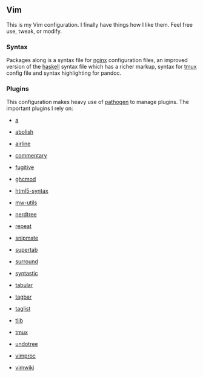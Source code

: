 ## Vim

This is my Vim configuration. I finally have things how I like them.
Feel free use, tweak, or modify.

### Syntax

Packages along is a syntax file for [nginx][] configuration files,
an improved version of the [haskell][] syntax file which has a richer
markup, syntax for [tmux][] config file and syntax highlighting for
pandoc.

  [nginx]: https://github.com/simongmzlj/dotvim/blob/master/syntax/nginx.vim
  [haskell]: https://github.com/simongmzlj/dotvim/blob/master/syntax/haskell.vim
  [tmux]: https://github.com/tsaleh/vim-tmux.git

### Plugins

This configuration makes heavy use of [pathogen][] to manage plugins.
The important plugins I rely on:


- [a][]
- [abolish][]
- [airline][]
- [commentary][]
- [fugitive][]
- [ghcmod][]
- [html5-syntax][]
- [mw-utils][]
- [nerdtree][]
- [repeat][]
- [snipmate][]
- [supertab][]
- [surround][]
- [syntastic][]
- [tabular][]
- [tagbar][]
- [taglist][]
- [tlib][]
- [tmux][]
- [undotree][]
- [vimproc][]
- [vimwiki][]

  [a]: https://github.com/vim-scripts/a.vim
  [airline]: https://github.com/bling/vim-airline.git
  [abolish]: https://github.com/vim-scripts/abolish.vim.git
  [commentary]: https://github.com/tpope/vim-commentary
  [fugitive]: https://github.com/tpope/vim-fugitive.git
  [ghcmod]: https://github.com/eagletmt/ghcmod-vim.git
  [html5-syntax]: https://github.com/othree/html5-syntax.vim.git
  [mw-utils]: https://github.com/MarcWeber/vim-addon-mw-utils.git
  [nerdtree]: https://github.com/scrooloose/nerdtree.git
  [pathogen]: https://github.com/tpope/vim-pathogen.git
  [repeat]: https://github.com/tpope/vim-repeat.git
  [snipmate]: https://github.com/garbas/vim-snipmate.git
  [supertab]: https://github.com/ervandew/supertab.git
  [surround]: https://github.com/tpope/vim-surround.git
  [syntastic]: https://github.com/scrooloose/syntastic.git
  [tabular]: https://github.com/godlygeek/tabular.git
  [tagbar]: https://github.com/majutsushi/tagbar.git
  [taglist]: http://www.vim.org/scripts/download_script.php?src_id=19574
  [tlib]: https://github.com/tomtom/tlib_vim.git
  [undotree]: https://github.com/mbbill/undotree.git
  [vimproc]: https://github.com/Shougo/vimproc.git
  [vimwiki]: https://github.com/vim-scripts/vimwiki.git
